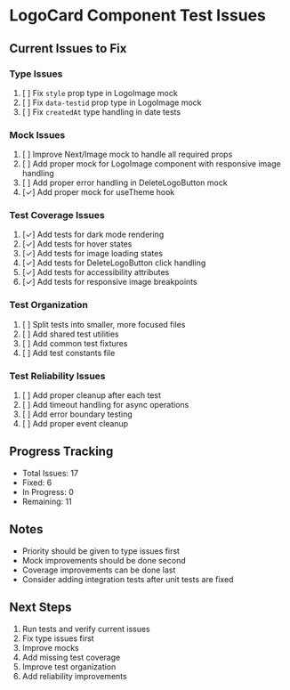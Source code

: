 # LogoCard Component Test Issues

## Current Issues to Fix

### Type Issues
1. [ ] Fix `style` prop type in LogoImage mock
2. [ ] Fix `data-testid` prop type in LogoImage mock
3. [ ] Fix `createdAt` type handling in date tests

### Mock Issues
1. [ ] Improve Next/Image mock to handle all required props
2. [ ] Add proper mock for LogoImage component with responsive image handling
3. [ ] Add proper error handling in DeleteLogoButton mock
4. [✓] Add proper mock for useTheme hook

### Test Coverage Issues
1. [✓] Add tests for dark mode rendering
2. [✓] Add tests for hover states
3. [✓] Add tests for image loading states
4. [✓] Add tests for DeleteLogoButton click handling
5. [✓] Add tests for accessibility attributes
6. [✓] Add tests for responsive image breakpoints

### Test Organization
1. [ ] Split tests into smaller, more focused files
2. [ ] Add shared test utilities
3. [ ] Add common test fixtures
4. [ ] Add test constants file

### Test Reliability Issues
1. [ ] Add proper cleanup after each test
2. [ ] Add timeout handling for async operations
3. [ ] Add error boundary testing
4. [ ] Add proper event cleanup

## Progress Tracking

- Total Issues: 17
- Fixed: 6
- In Progress: 0
- Remaining: 11

## Notes

- Priority should be given to type issues first
- Mock improvements should be done second
- Coverage improvements can be done last
- Consider adding integration tests after unit tests are fixed

## Next Steps

1. Run tests and verify current issues
2. Fix type issues first
3. Improve mocks
4. Add missing test coverage
5. Improve test organization
6. Add reliability improvements 